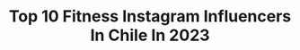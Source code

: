 ---
title: Top 10 Fitness Instagram Influencers In Chile In 2023
description: >-
  Find top fitness Instagram influencers in Chile in 2023. Most popular hashtags: #fitness #fitnessmotivation #happy.
platform: Instagram
hits: 108
text_top: Discover the top-rated Instagram profiles on inBeat.
text_bottom: Our platform holds 108 Instagram influencers like this in Chile for you to connect with.
profiles:
  - username: "camiladelapena"
    fullname: >-
      ɢɪʀʟ•ғɪᴛ•ᴘᴏᴡᴇʀ
    bio: >-
      Argentina viviendo en Chile Mamá de 4 🐶🐾 Estilo de vida Fitness 👊 Comidas saludables 🥑 Ingeniera civil industrial 🤓 Creadora de HIIT by Cami 💪🏼👇🏼👇🏼
    location: "Chile"
    followers: 31072
    engagement: 621
    commentsToLikes: 0.022992
    id: ck15q5jy917i60i193oudxswe
    verified: false
    hashtags: "#iamlibre, #rsx, #cruiserider, #sunglasshutchile"
  - username: "fabysanhueza"
    fullname: >-
      ~ • F  A  B  Y 🌿
    bio: >-
      Fitness | Recetas | Maternidad Fitness Personal Trainer🏋🏻‍♀️ 💪🏻 Mamá de 👧🏻 👶🏼❤️ 📩Asesoriasfabysanhueza@gmail.com M O T I V A D O R A 💪🏻
    location: "Chile"
    followers: 14953
    engagement: 472
    commentsToLikes: 0.050325
    id: ck8t0cxbprn390j78ya086cyp
    verified: false
    hashtags: "#summer, #happy, #disfrutemosjugosquillayes, #healthyfood"
  - username: "felipe.gutierrez7"
    fullname: >-
      FELIPE G.
    bio: >-
      📍🇨🇱 Prof. Educación física y salud Personal trainer/ Online trainer Fitness life🏋🏼 Acuariano🔥
    location: "Chile"
    followers: 8560
    engagement: 1179
    commentsToLikes: 0.016965
    id: ckaoyrvpiistb0i78r277dnb6
    verified: false
    hashtags: "#calisthenics"
  - username: "bertytossi"
    fullname: >-
      BERTY TOSSI MÉNDEZ ⚠️
    bio: >-
      👁‍🗨 Força _Foco _ Fé ♾ • 🏋🏻‍♂️ fitness Addict •👨🏻‍🎤Hairstylist @berthytossihair • 📧 Btossim@gmail.com
    location: "Chile"
    followers: 16470
    engagement: 679
    commentsToLikes: 0.018522
    id: ck5hs6imzw2q20i118f33ad45
    verified: false
    hashtags: "#abs, #boy, #curlyhair, #fitness"
  - username: "brankobacovich"
    fullname: >-
      BRANKO BACOVICH
    bio: >-
      🎓 Ing Adm Empresas 💡Business 📸 Model @elitemodel_chile 🌍 Traveller 💪 Fitness 📍 Stgo/Antof 📩 bbacovich@gmail.com
    location: "Chile"
    followers: 48233
    engagement: 401
    commentsToLikes: 0.026380
    id: ckf5qnd3i9y2q0j23nslwt8np
    verified: true
    hashtags: "#aldoloveplanet, #starbucksathome, #aldosneakershop, #aldocrew"
  - username: "nachovelascoh"
    fullname: >-
      Nacho
    bio: >-
      #sport #fitness #travel #gym #fitnessaddict #healthylifestyle
    location: "Chile"
    followers: 10689
    engagement: 607
    commentsToLikes: 0.029623
    id: ck15q5ep216qo0i19gm7yjyax
    verified: false
    hashtags: "#todo, #quedateencasa"
  - username: "segoviafitness"
    fullname: >-
      Segoviafitness
    bio: >-
      Base en Santiago de Chile 🇨🇱 🔺PERSONAL TRAINER 🔹Entrenamientos funcionales a domicilios 🔺Modelo influencer Fitness🇦🇷 🏄‍♂️🏂🚵‍♂️🚣‍♀️🏊🏻‍♂️🪂⚽️🤿
    location: "Chile"
    followers: 10607
    engagement: 991
    commentsToLikes: 0.028594
    id: ck5bysll2prgf0i11atnra2hi
    verified: false
    hashtags: "#fitnessmodel, #strong, #fit, #instagood"
  - username: "veronica_vieyra"
    fullname: >-
      Vero Vieyra
    bio: >-
      🇦🇷 ❤🇨🇱 Coach de Fitness - Comunicadora @vv_estudiofitness Cumpliendo con mi propósito y Comprometida con mi mejor versión. Ex Toc Show
    location: "Chile"
    followers: 90837
    engagement: 279
    commentsToLikes: 0.031620
    id: ck0u1exuiwlq20i19o8iamidb
    verified: false
    hashtags: "#tattoo, #tattoos, #sorrynotsorry"
  - username: "ryanstoneoficial"
    fullname: >-
      Ryan Stone
    bio: >-
      🇺🇸🇨🇺🇵🇦 Fitness | Model | Lifestyle Disque fotógrafo y filmmaker 📸🎥🎞 Visita mi tienda @hotshoppanama 🛒🔥
    location: "Chile"
    followers: 91420
    engagement: 185
    commentsToLikes: 0.007668
    id: ck15rz0nhaetn0i19yjr3tgz7
    verified: false
    hashtags: "#photography, #portrait, #panama, #blackandwhitephotography"
  - username: "fitnessok"
    fullname: >-
      fitnessok
    bio: >-
      Kinesiólogo UFT 🌎 amante del fitness y la vida sana. Stgo. Chile 🆑 🇨🇱❤️😍💪🏼✈️. Kine deportiva. 🇨🇱 Founder: @performance_rfc
    location: "Chile"
    followers: 5499
    engagement: 1046
    commentsToLikes: 0.008892
    id: ckf5rjd7bcvyq0j23cvcl4nz7
    verified: false
    hashtags: "#fitnesslifestyle, #beautiful, #fitnessmodel, #speedo"
---
